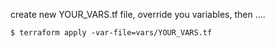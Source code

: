 create new YOUR_VARS.tf file, override you variables, then ....

    $ terraform apply -var-file=vars/YOUR_VARS.tf 